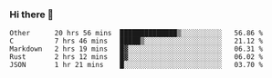 ### Hi there 👋

<!--
**WShiBin/WShiBin** is a ✨ _special_ ✨ repository because its `README.md` (this file) appears on your GitHub profile.

Here are some ideas to get you started:

- 🔭 I’m currently working on ...
- 🌱 I’m currently learning ...
- 👯 I’m looking to collaborate on ...
- 🤔 I’m looking for help with ...
- 💬 Ask me about ...
- 📫 How to reach me: ...
- 😄 Pronouns: ...
- ⚡ Fun fact: ...
-->

<!--START_SECTION:waka-->
```text
Other      20 hrs 56 mins  ██████████████▒░░░░░░░░░░   56.86 % 
C          7 hrs 46 mins   █████▒░░░░░░░░░░░░░░░░░░░   21.12 % 
Markdown   2 hrs 19 mins   █▓░░░░░░░░░░░░░░░░░░░░░░░   06.31 % 
Rust       2 hrs 12 mins   █▓░░░░░░░░░░░░░░░░░░░░░░░   06.02 % 
JSON       1 hr 21 mins    █░░░░░░░░░░░░░░░░░░░░░░░░   03.70 % 
```
<!--END_SECTION:waka-->

